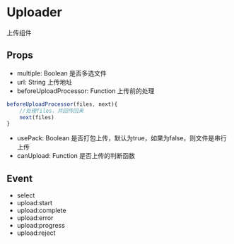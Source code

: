 Uploader
==============
上传组件

## Props

* multiple: Boolean 是否多选文件
* url: String 上传地址
* beforeUploadProcessor: Function 上传前的处理

```js
beforeUploadProcessor(files, next){
    //处理files，并回传回来
    next(files)   
}
```

* usePack: Boolean 是否打包上传，默认为true，如果为false，则文件是串行上传
* canUpload: Function 是否上传的判断函数

## Event

* select
* upload:start
* upload:complete
* upload:error
* upload:progress
* upload:reject